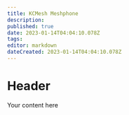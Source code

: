 ```yaml
---
title: KCMesh Meshphone
description: 
published: true
date: 2023-01-14T04:04:10.078Z
tags: 
editor: markdown
dateCreated: 2023-01-14T04:04:10.078Z
---
```


# Header
Your content here